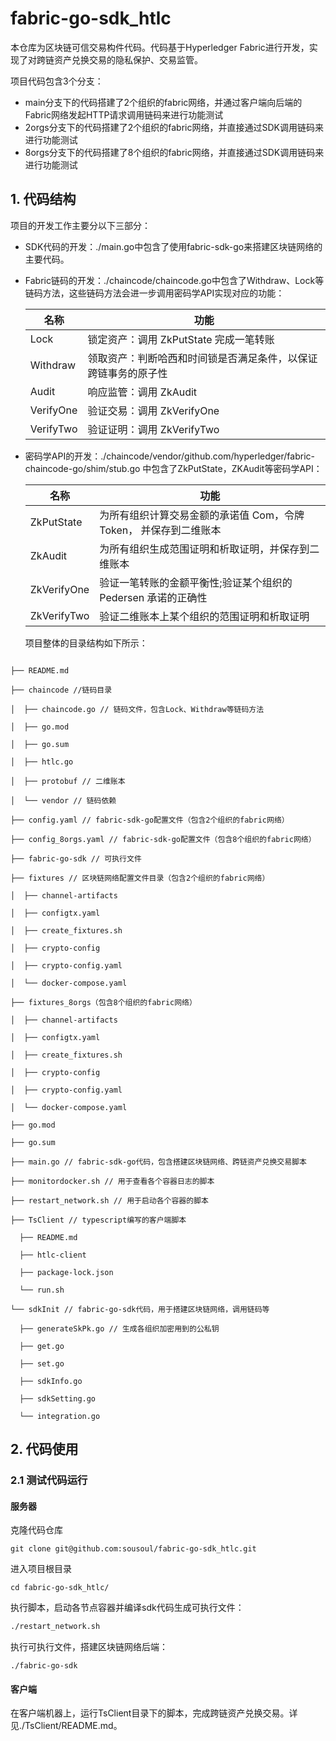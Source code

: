 # fabric-go-sdk_htlc
本仓库为区块链可信交易构件代码。代码基于Hyperledger Fabric进行开发，实现了对跨链资产兑换交易的隐私保护、交易监管。

项目代码包含3个分支：
- main分支下的代码搭建了2个组织的fabric网络，并通过客户端向后端的Fabric网络发起HTTP请求调用链码来进行功能测试
- 2orgs分支下的代码搭建了2个组织的fabric网络，并直接通过SDK调用链码来进行功能测试
- 8orgs分支下的代码搭建了8个组织的fabric网络，并直接通过SDK调用链码来进行功能测试

## 1. 代码结构
项目的开发工作主要分以下三部分：
- SDK代码的开发：./main.go中包含了使用fabric-sdk-go来搭建区块链网络的主要代码。

- Fabric链码的开发：./chaincode/chaincode.go中包含了Withdraw、Lock等链码方法，这些链码方法会进一步调用密码学API实现对应的功能：

  | 名称      | 功能                                                         |
  | --------- | ------------------------------------------------------------ |
  | Lock      | 锁定资产：调用 ZkPutState 完成一笔转账                       |
  | Withdraw  | 领取资产：判断哈西和时间锁是否满足条件，以保证 跨链事务的原子性 |
  | Audit     | 响应监管：调用 ZkAudit                                       |
  | VerifyOne | 验证交易：调用 ZkVerifyOne                                   |
  | VerifyTwo | 验证证明：调用 ZkVerifyTwo                                   |

- 密码学API的开发：./chaincode/vendor/github.com/hyperledger/fabric-chaincode-go/shim/stub.go 中包含了ZkPutState，ZKAudit等密码学API：

  | 名称        | 功能                                                         |
  | ----------- | ------------------------------------------------------------ |
  | ZkPutState  | 为所有组织计算交易金额的承诺值 Com，令牌 Token， 并保存到二维账本 |
  | ZkAudit     | 为所有组织生成范围证明和析取证明，并保存到二维账本           |
  | ZkVerifyOne | 验证一笔转账的金额平衡性;验证某个组织的 Pedersen 承诺的正确性 |
  | ZkVerifyTwo | 验证二维账本上某个组织的范围证明和析取证明                   |

  项目整体的目录结构如下所示：
```

├── README.md

├── chaincode //链码目录

│  ├── chaincode.go // 链码文件，包含Lock、Withdraw等链码方法

│  ├── go.mod

│  ├── go.sum

│  ├── htlc.go 

│  ├── protobuf // 二维账本

│  └── vendor // 链码依赖

├── config.yaml // fabric-sdk-go配置文件（包含2个组织的fabric网络）

├── config_8orgs.yaml // fabric-sdk-go配置文件（包含8个组织的fabric网络）

├── fabric-go-sdk // 可执行文件

├── fixtures // 区块链网络配置文件目录（包含2个组织的fabric网络）

│  ├── channel-artifacts

│  ├── configtx.yaml

│  ├── create_fixtures.sh

│  ├── crypto-config

│  ├── crypto-config.yaml

│  └── docker-compose.yaml

├── fixtures_8orgs（包含8个组织的fabric网络）

│  ├── channel-artifacts

│  ├── configtx.yaml

│  ├── create_fixtures.sh

│  ├── crypto-config

│  ├── crypto-config.yaml

│  └── docker-compose.yaml

├── go.mod

├── go.sum

├── main.go // fabric-sdk-go代码，包含搭建区块链网络、跨链资产兑换交易脚本

├── monitordocker.sh // 用于查看各个容器日志的脚本

├── restart_network.sh // 用于启动各个容器的脚本

├── TsClient // typescript编写的客户端脚本

  ├── README.md

  ├── htlc-client

  ├── package-lock.json

  └── run.sh

└── sdkInit // fabric-go-sdk代码，用于搭建区块链网络，调用链码等

  ├── generateSkPk.go // 生成各组织加密用到的公私钥

  ├── get.go 

  ├── set.go 

  ├── sdkInfo.go

  ├── sdkSetting.go

  └── integration.go
```

## 2. 代码使用
### 2.1 测试代码运行
#### 服务器
克隆代码仓库
```
git clone git@github.com:sousoul/fabric-go-sdk_htlc.git
```
进入项目根目录
```
cd fabric-go-sdk_htlc/
```
执行脚本，启动各节点容器并编译sdk代码生成可执行文件：
```bash
./restart_network.sh
```
执行可执行文件，搭建区块链网络后端：

```shell
./fabric-go-sdk 
```
#### 客户端
在客户端机器上，运行TsClient目录下的脚本，完成跨链资产兑换交易。详见./TsClient/README.md。

